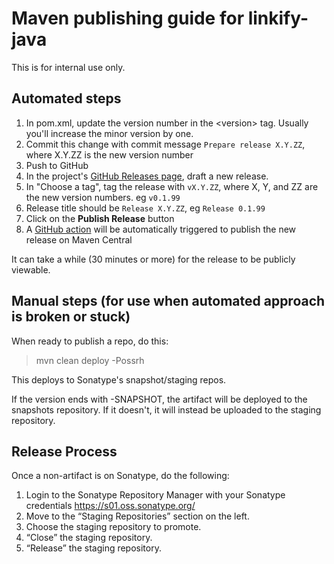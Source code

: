 # Maven publishing guide for linkify-java

This is for internal use only.

## Automated steps

1. In pom.xml, update the version number in the &lt;version&gt; tag. Usually you'll increase the minor version by one.
2. Commit this change with commit message `Prepare release X.Y.ZZ`, where X.Y.ZZ is the new version number
3. Push to GitHub
4. In the project's [GitHub Releases page](https://github.com/barbarysoftware/Linkifier/releases), draft a new release.
5. In "Choose a tag", tag the release with `vX.Y.ZZ`, where X, Y, and ZZ are the new version numbers. eg `v0.1.99`
6. Release title should be `Release X.Y.ZZ`, eg `Release 0.1.99`
7. Click on the **Publish Release** button
8. A [GitHub action](https://github.com/barbarysoftware/Linkifier/actions) will be automatically triggered to publish the new release on Maven Central

It can take a while (30 minutes or more) for the release to be publicly viewable.


## Manual steps (for use when automated approach is broken or stuck)



When ready to publish a repo, do this:

> mvn clean deploy -Possrh

This deploys to Sonatype's snapshot/staging repos.

If the version ends with -SNAPSHOT, the artifact will be deployed to the snapshots repository. If it doesn't, it will instead be uploaded to the staging repository.

## Release Process

Once a non-artifact is on Sonatype, do the following:

1. Login to the Sonatype Repository Manager with your Sonatype credentials https://s01.oss.sonatype.org/
2. Move to the “Staging Repositories” section on the left. 
3. Choose the staging repository to promote. 
4. “Close” the staging repository. 
5. “Release” the staging repository.
